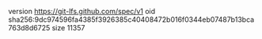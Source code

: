 version https://git-lfs.github.com/spec/v1
oid sha256:9dc974596fa4385f3926385c40408472b016f0344eb07487b13bca763d8d6725
size 11357
